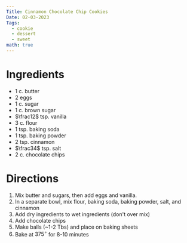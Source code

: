 ```yaml
---
Title: Cinnamon Chocolate Chip Cookies
Date: 02-03-2023
Tags:
  - cookie
  - dessert
  - sweet
math: true
---
```


# Ingredients
- 1 c. butter
- 2 eggs
- 1 c. sugar
- 1 c. brown sugar
- $\frac12$ tsp. vanilla
- 3 c. flour
- 1 tsp. baking soda
- 1 tsp. baking powder
- 2 tsp. cinnamon
- $\frac34$ tsp. salt
- 2 c. chocolate chips

# Directions
1. Mix butter and sugars, then add eggs and vanilla.
2. In a separate bowl, mix flour, baking soda, baking powder, salt, and cinnamon
3. Add dry ingredients to wet ingredients (don't over mix)
4. Add chocolate chips
5. Make balls (~1-2 Tbs) and place on baking sheets
6. Bake at $375^\circ$ for 8-10 minutes
